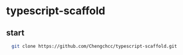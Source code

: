 # typescript-scaffold

## start
```bash
  git clone https://github.com/Chengchcc/typescript-scaffold.git
```
